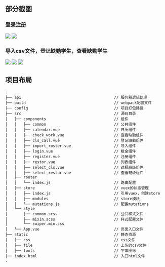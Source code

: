 


## 部分截图

### 登录注册
![](https://github.com/BYChoo/record/blob/master/static/show/start.gif)
![](https://github.com/BYChoo/record/blob/master/static/show/5.gif)

### 导入csv文件，登记缺勤学生，查看缺勤学生
![](https://github.com/BYChoo/record/blob/master/static/show/1.gif)
![](https://github.com/BYChoo/record/blob/master/static/show/2.gif)
![](https://github.com/BYChoo/record/blob/master/static/show/4.gif)

## 项目布局
```
.
├── api                                         // 服务器逻辑处理
├── build                                       // webpack配置文件
├── config                                      // 项目打包路径
├── src                                         // 源码目录
│   ├── components                              // 组件
│   │   ├── common                              // 公共组件
│   │   ├── calendar.vue                        // 日历组件
│   │   ├── check_work.vue                      // 查看缺勤组件
│   │   ├── cls_call.vue                        // 登记缺勤组件
│   │   ├── import_roster.vue                   // 导入组件
│   │   ├── login.vue                           // 租金组件
│   │   ├── register.vue                        // 注册组件
│   │   ├── restor.vue                          // 列表组件
│   │   ├── select_cls.vue                      // 选择班级组件
│   │   ├── select_restor.vue                   // 查看班级组件
│   ├── router
│   │   └── index.js                            // 路由配置
│   ├── store                                   // vuex的状态管理
│   │   ├── index.js                            // 引用vuex，创建store
│   │   ├── modules                             // store模块
│   │   └── mutations.js                        // 配置mutations
│   └── style
│       ├── common.scss                         // 公共样式文件
│       ├── mixin.scss                          // 样式配置文件
│       └── swiper.min.css
│   └── App.vue                                 // 页面入口文件
├── static                                      // 静态资源
│   ├── css                                     // css文件
│   ├── file                                    // 上传的csv文件
│   ├── fonts                                   // 字体图标
├── index.html                                  // 入口html文件
.
```
